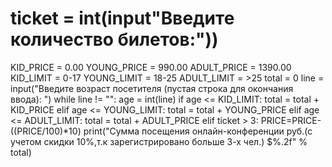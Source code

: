 # ticket = int(input"Введите количество билетов:"))
KID_PRICE = 0.00
YOUNG_PRICE = 990.00
ADULT_PRICE = 1390.00
KID_LIMIT = 0-17
YOUNG_LIMIT = 18-25
ADULT_LIMIT = >25
total = 0
line = input("Введите возраст посетителя (пустая строка для окончания ввода): ")
while line != "":
age = int(line)
if age <= KID_LIMIT:
total = total + KID_PRICE
elif age <= YOUNG_LIMIT:
total = total + YOUNG_PRICE
elif age <= ADULT_LIMIT:
total = total + ADULT_PRICE
elif ticket > 3:
PRICE=PRICE-((PRICE/100)*10)
print("Сумма посещения онлайн-конференции руб.(с учетом скидки 10%,т.к зарегистрировано больше 3-х чел.) $%.2f" % total)
